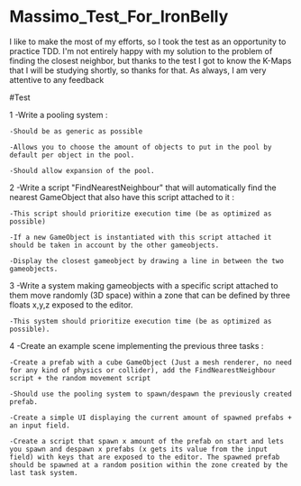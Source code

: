 # Massimo_Test_For_IronBelly

I like to make the most of my efforts, so I took the test as an opportunity to practice TDD. I'm not entirely happy with my solution to the problem of finding the closest neighbor, but thanks to the test I got to know the K-Maps that I will be studying shortly, so thanks for that. As always, I am very attentive to any feedback 

#Test

1 -Write a pooling system :

    -Should be as generic as possible

    -Allows you to choose the amount of objects to put in the pool by default per object in the pool.

    -Should allow expansion of the pool.

 

2 -Write a script "FindNearestNeighbour" that will automatically find the nearest GameObject that also have this script attached to it :

    -This script should prioritize execution time (be as optimized as possible)

    -If a new GameObject is instantiated with this script attached it should be taken in account by the other gameobjects.

    -Display the closest gameobject by drawing a line in between the two gameobjects.

 

3 -Write a system making gameobjects with a specific script attached to them move randomly (3D space) within a zone that can be defined by three floats x,y,z exposed to the editor.

    -This system should prioritize execution time (be as optimized as possible).

 

4 -Create an example scene implementing the previous three tasks :

    -Create a prefab with a cube GameObject (Just a mesh renderer, no need for any kind of physics or collider), add the FindNearestNeighbour script + the random movement script

    -Should use the pooling system to spawn/despawn the previously created prefab.

    -Create a simple UI displaying the current amount of spawned prefabs + an input field.

    -Create a script that spawn x amount of the prefab on start and lets you spawn and despawn x prefabs (x gets its value from the input field) with keys that are exposed to the editor. The spawned prefab should be spawned at a random position within the zone created by the last task system.
